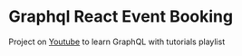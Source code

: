 # Graphql React Event Booking

Project on [Youtube](https://www.youtube.com/watch?v=yvEEeKMuxn0&list=PL55RiY5tL51rG1x02Yyj93iypUuHYXcB_&index=3&ab_channel=Academind) to learn GraphQL with tutorials playlist
